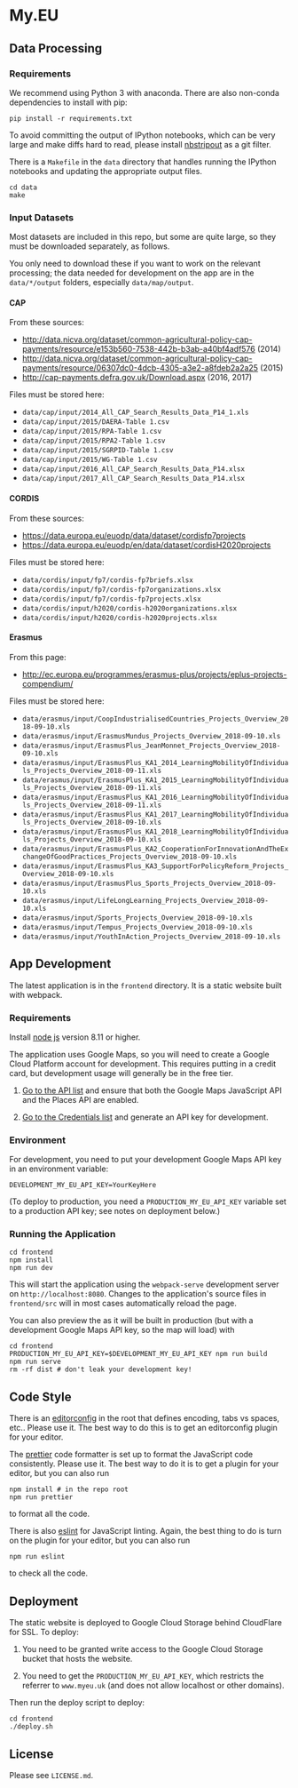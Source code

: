 # My.EU

## Data Processing

### Requirements

We recommend using Python 3 with anaconda. There are also non-conda dependencies to install with pip:

```
pip install -r requirements.txt
```

To avoid committing the output of IPython notebooks, which can be very large and make diffs hard to read, please install [nbstripout](https://github.com/kynan/nbstripout) as a git filter.

There is a `Makefile` in the `data` directory that handles running the IPython notebooks and updating the appropriate output files.

```
cd data
make
```

### Input Datasets

Most datasets are included in this repo, but some are quite large, so they must be downloaded separately, as follows.

You only need to download these if you want to work on the relevant processing; the data needed for development on the app are in the `data/*/output` folders, especially `data/map/output`.

#### CAP

From these sources:

- http://data.nicva.org/dataset/common-agricultural-policy-cap-payments/resource/e153b560-7538-442b-b3ab-a40bf4adf576 (2014)
- http://data.nicva.org/dataset/common-agricultural-policy-cap-payments/resource/06307dc0-4dcb-4305-a3e2-a8fdeb2a2a25 (2015)
- http://cap-payments.defra.gov.uk/Download.aspx (2016, 2017)

Files must be stored here:

- `data/cap/input/2014_All_CAP_Search_Results_Data_P14_1.xls`
- `data/cap/input/2015/DAERA-Table 1.csv`
- `data/cap/input/2015/RPA-Table 1.csv`
- `data/cap/input/2015/RPA2-Table 1.csv`
- `data/cap/input/2015/SGRPID-Table 1.csv`
- `data/cap/input/2015/WG-Table 1.csv`
- `data/cap/input/2016_All_CAP_Search_Results_Data_P14.xlsx`
- `data/cap/input/2017_All_CAP_Search_Results_Data_P14.xlsx`

#### CORDIS

From these sources:

- https://data.europa.eu/euodp/data/dataset/cordisfp7projects
- https://data.europa.eu/euodp/en/data/dataset/cordisH2020projects

Files must be stored here:

- `data/cordis/input/fp7/cordis-fp7briefs.xlsx`
- `data/cordis/input/fp7/cordis-fp7organizations.xlsx`
- `data/cordis/input/fp7/cordis-fp7projects.xlsx`
- `data/cordis/input/h2020/cordis-h2020organizations.xlsx`
- `data/cordis/input/h2020/cordis-h2020projects.xlsx`

#### Erasmus

From this page:

- http://ec.europa.eu/programmes/erasmus-plus/projects/eplus-projects-compendium/

Files must be stored here:

- `data/erasmus/input/CoopIndustrialisedCountries_Projects_Overview_2018-09-10.xls`
- `data/erasmus/input/ErasmusMundus_Projects_Overview_2018-09-10.xls`
- `data/erasmus/input/ErasmusPlus_JeanMonnet_Projects_Overview_2018-09-10.xls`
- `data/erasmus/input/ErasmusPlus_KA1_2014_LearningMobilityOfIndividuals_Projects_Overview_2018-09-11.xls`
- `data/erasmus/input/ErasmusPlus_KA1_2015_LearningMobilityOfIndividuals_Projects_Overview_2018-09-11.xls`
- `data/erasmus/input/ErasmusPlus_KA1_2016_LearningMobilityOfIndividuals_Projects_Overview_2018-09-11.xls`
- `data/erasmus/input/ErasmusPlus_KA1_2017_LearningMobilityOfIndividuals_Projects_Overview_2018-09-10.xls`
- `data/erasmus/input/ErasmusPlus_KA1_2018_LearningMobilityOfIndividuals_Projects_Overview_2018-09-10.xls`
- `data/erasmus/input/ErasmusPlus_KA2_CooperationForInnovationAndTheExchangeOfGoodPractices_Projects_Overview_2018-09-10.xls`
- `data/erasmus/input/ErasmusPlus_KA3_SupportForPolicyReform_Projects_Overview_2018-09-10.xls`
- `data/erasmus/input/ErasmusPlus_Sports_Projects_Overview_2018-09-10.xls`
- `data/erasmus/input/LifeLongLearning_Projects_Overview_2018-09-10.xls`
- `data/erasmus/input/Sports_Projects_Overview_2018-09-10.xls`
- `data/erasmus/input/Tempus_Projects_Overview_2018-09-10.xls`
- `data/erasmus/input/YouthInAction_Projects_Overview_2018-09-10.xls`

## App Development

The latest application is in the `frontend` directory. It is a static website built with webpack.

### Requirements

Install [node js](https://nodejs.org/en/) version 8.11 or higher.

The application uses Google Maps, so you will need to create a Google Cloud Platform account for development. This requires putting in a credit card, but development usage will generally be in the free tier.

1.  [Go to the API list](https://console.cloud.google.com/google/maps-apis/api-list) and ensure that both the Google Maps JavaScript API and the Places API are enabled.

2.  [Go to the Credentials list](https://console.cloud.google.com/apis/credentials) and generate an API key for development.

### Environment

For development, you need to put your development Google Maps API key in an environment variable:

```
DEVELOPMENT_MY_EU_API_KEY=YourKeyHere
```

(To deploy to production, you need a `PRODUCTION_MY_EU_API_KEY` variable set to a production API key; see notes on deployment below.)

### Running the Application

```
cd frontend
npm install
npm run dev
```

This will start the application using the `webpack-serve` development server on `http://localhost:8080`. Changes to the application's source files in `frontend/src` will in most cases automatically reload the page.

You can also preview the as it will be built in production (but with a development Google Maps API key, so the map will load) with

```
cd frontend
PRODUCTION_MY_EU_API_KEY=$DEVELOPMENT_MY_EU_API_KEY npm run build
npm run serve
rm -rf dist # don't leak your development key!
```

## Code Style

There is an [editorconfig](https://editorconfig.org/) in the root that defines encoding, tabs vs spaces, etc.. Please use it. The best way to do this is to get an editorconfig plugin for your editor.

The [prettier](https://github.com/prettier/prettier) code formatter is set up to format the JavaScript code consistently. Please use it. The best way to do it is to get a plugin for your editor, but you can also run

```
npm install # in the repo root
npm run prettier
```

to format all the code.

There is also [eslint](https://eslint.org/) for JavaScript linting. Again, the best thing to do is turn on the plugin for your editor, but you can also run

```
npm run eslint
```

to check all the code.

## Deployment

The static website is deployed to Google Cloud Storage behind CloudFlare for SSL. To deploy:

1.  You need to be granted write access to the Google Cloud Storage bucket that hosts the website.

2.  You need to get the `PRODUCTION_MY_EU_API_KEY`, which restricts the referrer to `www.myeu.uk` (and does not allow localhost or other domains).

Then run the deploy script to deploy:

```
cd frontend
./deploy.sh
```

## License

Please see `LICENSE.md`.
